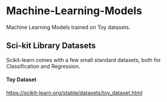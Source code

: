 # Machine-Learning-Models
Machine Learning Models trained on Toy datasets. 


## Sci-kit Library Datasets

Scikit-learn comes with a few small standard datasets, both for Classification and Regression.

#### Toy Dataset

https://scikit-learn.org/stable/datasets/toy_dataset.html

